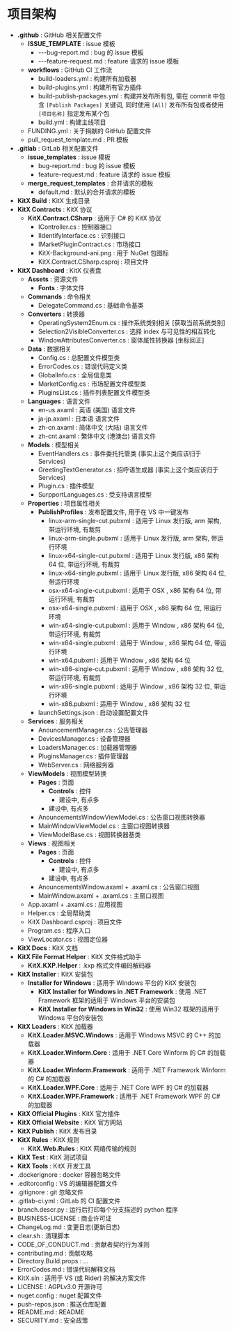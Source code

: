 # 项目架构

- **.github**   :   GitHub 相关配置文件
  - **ISSUE_TEMPLATE**  :   issue 模板
    - ---bug-report.md  :   bug 的 issue 模板
    - ---feature-request.md :   feature 请求的 issue 模板
  - **workflows**   :   GitHub CI 工作流
    - build-loaders.yml :   构建所有加载器
    - build-plugins.yml :   构建所有官方插件
    - build-publish-packages.yml    :   构建并发布所有包, 需在 commit 中包含 `[Publish Packages]` 关键词, 同时使用 `[All]` 发布所有包或者使用 `[项目名称]` 指定发布某个包
    - build.yml :   构建主线项目
  - FUNDING.yml :   关于捐献的 GitHub 配置文件
  - pull_request_template.md    :   PR 模板
- **.gitlab**   :   GitLab 相关配置文件
  - **issue_templates** :   issue 模板
    - bug-report.md :   bug 的 issue 模板
    - feature-request.md    :   feature 请求的 issue 模板
  - **merge_request_templates** :   合并请求的模板
    - default.md    :   默认的合并请求的模板
- **KitX Build**    :   KitX 生成目录
- **KitX Contracts**    :   KitX 协议
  - **KitX.Contract.CSharp**    :   适用于 C# 的 KitX 协议
    - IController.cs    :   控制器接口
    - IIdentifyInterface.cs :   识别接口
    - IMarketPluginContract.cs  :   市场接口
    - KitX-Background-ani.png   :   用于 NuGet 包图标
    - KitX.Contract.CSharp.csproj   :   项目文件
- **KitX Dashboard**    :   KitX 仪表盘
  - **Assets**  :   资源文件
    - **Fonts** :   字体文件
  - **Commands**    :   命令相关
    - DelegateCommand.cs    :   基础命令基类
  - **Converters**  :   转换器
    - OperatingSystem2Enum.cs   :   操作系统类别相关 [获取当前系统类别]
    - Selection2VisibleConverter.cs :   选择 index 与可见性的相互转化
    - WindowAttributesConverter.cs  :   窗体属性转换器 [坐标回正]
  - **Data**    :   数据相关
    - Config.cs :   总配置文件模型类
    - ErrorCodes.cs :   错误代码定义类
    - GlobalInfo.cs :   全局信息类
    - MarketConfig.cs   :   市场配置文件模型类
    - PluginsList.cs    :   插件列表配置文件模型类
  - **Languages**   :   语言文件
    - en-us.axaml   :   英语 (美国) 语言文件
    - ja-jp.axaml   :   日本语 语言文件
    - zh-cn.axaml   :   简体中文 (大陆) 语言文件
    - zh-cnt.axaml  :   繁体中文 (港澳台) 语言文件
  - **Models**  :   模型相关
    - EventHandlers.cs  :   事件委托托管类 (事实上这个类应该归于 Services)
    - GreetingTextGenerator.cs  :   招呼语生成器 (事实上这个类应该归于 Services)
    - Plugin.cs :   插件模型
    - SurpportLanguages.cs  :   受支持语言模型
  - **Properties**  :   项目属性相关
    - **PublishProfiles**   :   发布配置文件, 用于在 VS 中一键发布
      - linux-arm-single-cut.pubxml :   适用于 Linux 发行版, arm 架构, 带运行环境, 有裁剪
      - linux-arm-single.pubxml :   适用于 Linux 发行版, arm 架构, 带运行环境
      - linux-x64-single-cut.pubxml :   适用于 Linux 发行版, x86 架构 64 位, 带运行环境, 有裁剪
      - linux-x64-single.pubxml :   适用于 Linux 发行版, x86 架构 64 位, 带运行环境
      - osx-x64-single-cut.pubxml   :   适用于 OSX , x86 架构 64 位, 带运行环境, 有裁剪
      - osx-x64-single.pubxml   :   适用于 OSX , x86 架构 64 位, 带运行环境
      - win-x64-single-cut.pubxml   :   适用于 Window , x86 架构 64 位, 带运行环境, 有裁剪
      - win-x64-single.pubxml   :   适用于 Window , x86 架构 64 位, 带运行环境
      - win-x64.pubxml  :   适用于 Window , x86 架构 64 位
      - win-x86-single-cut.pubxml   :   适用于 Window , x86 架构 32 位, 带运行环境, 有裁剪
      - win-x86-single.pubxml   :   适用于 Window , x86 架构 32 位, 带运行环境
      - win-x86.pubxml  :   适用于 Window , x86 架构 32 位
    - launchSettings.json   :   启动设置配置文件
  - **Services**    :   服务相关
    - AnouncementManager.cs :   公告管理器
    - DevicesManager.cs :   设备管理器
    - LoadersManager.cs :   加载器管理器
    - PluginsManager.cs :   插件管理器
    - WebServer.cs  :   网络服务器
  - **ViewModels**  :   视图模型转换
    - **Pages** :   页面
      - **Controls**    :   控件
        - 建设中, 有点多
      - 建设中, 有点多
    - AnouncementsWindowViewModel.cs  :   公告窗口视图转换器
    - MainWindowViewModel.cs    :   主窗口视图转换器
    - ViewModelBase.cs  :   视图转换器基类
  - **Views**   :   视图相关
    - **Pages** :   页面
      - **Controls**    :   控件
        - 建设中, 有点多
      - 建设中, 有点多
    - AnouncementsWindow.axaml + .axaml.cs  :   公告窗口视图
    - MainWindow.axaml + .axaml.cs  :   主窗口视图
  - App.axaml + .axaml.cs   :   应用视图
  - Helper.cs   :   全局帮助类
  - KitX Dashboard.csproj   :   项目文件
  - Program.cs  :   程序入口
  - ViewLocator.cs  :   视图定位器
- **KitX Docs** :   KitX 文档
- **KitX File Format Helper**   :   KitX 文件格式助手
  - **KitX.KXP.Helper** :   .kxp 格式文件编码解码器
- **KitX Installer**    :   KitX 安装包
  - **Installer for Windows**   :   适用于 Windows 平台的 KitX 安装包
    - **KitX Installer for Windows in .NET Framework**  :   使用 .NET Framework 框架的适用于 Windows 平台的安装包
    - **KitX Installer for Windows in Win32**   :   使用 Win32 框架的适用于 Windows 平台的安装包
- **KitX Loaders**  :   KitX 加载器
  - **KitX.Loader.MSVC.Windows**    :   适用于 Windows MSVC 的 C++ 的加载器
  - **KitX.Loader.Winform.Core**    :   适用于 .NET Core Winform 的 C# 的加载器
  - **KitX.Loader.Winform.Framework**   :   适用于 .NET Framework Winform 的 C# 的加载器
  - **KitX.Loader.WPF.Core**    :   适用于 .NET Core WPF 的 C# 的加载器
  - **KitX.Loader.WPF.Framework**   :   适用于 .NET Framework WPF 的 C# 的加载器
- **KitX Official Plugins** :   KitX 官方插件
- **KitX Official Website** :   KitX 官方网站
- **KitX Publish**  :   KitX 发布目录
- **KitX Rules**    :   KitX 规则
  - **KitX.Web.Rules**  :   KitX 网络传输的规则
- **KitX Test** :   KitX 测试项目
- **KitX Tools**    :   KitX 开发工具
- .dockerignore :   docker 容器忽略文件
- .editorconfig :   VS 的编辑器配置文件
- .gitignore    :   git 忽略文件
- .gitlab-ci.yml    :   GitLab 的 CI 配置文件
- branch.descr.py   :   运行后打印每个分支描述的 python 程序
- BUSINESS-LICENSE  :   商业许可证
- ChangeLog.md  :   变更日志(更新日志)
- clear.sh  :   清理脚本
- CODE_OF_CONDUCT.md    :   贡献者契约行为准则
- contributing.md   :   贡献攻略
- Directory.Build.props :   ...
- ErrorCodes.md :   错误代码解释文档
- KitX.sln  :   适用于 VS (或 Rider) 的解决方案文件
- LICENSE   :   AGPLv3.0 开源许可
- nuget.config  :   nuget 配置文件
- push-repos.json   :   推送仓库配置
- README.md :   README
- SECURITY.md   :   安全政策






